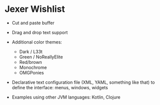 Jexer Wishlist
==============

* Cut and paste buffer

* Drag and drop text support

* Additional color themes:
  * Dark / L33t
  * Green / NoReallyElite
  * Red/brown
  * Monochrome
  * OMGPonies

* Declarative text configuration file (XML, YAML, something like that)
  to define the interface: menus, windows, widgets

* Examples using other JVM languages: Kotlin, Clojure
